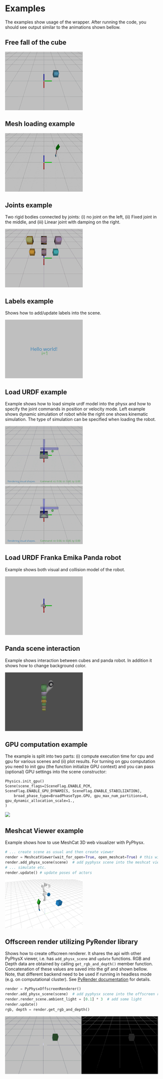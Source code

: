 # Examples
The examples show usage of the wrapper. After running the code, you should see output similar to the animations shown bellow.

## Free fall of the cube
![](videos/anim_01_free_fall.gif)

## Mesh loading example
![](videos/anim_02_spade.gif)

## Joints example
Two rigid bodies connected by joints: 
(i) no joint on the left,
(ii) Fixed joint in the middle,
and (iii) Linear joint with damping on the right.

![](videos/anim_03_joints.gif)

## Labels example
Shows how to add/update labels into the scene.

![](videos/anim_04_labels.gif)


## Load URDF example
Example shows how to load simple urdf model into the physx and how to specify the joint commands in position or velocity mode.
Left example shows dynamic simulation of robot while the right one shows kinematic simulation.
The type of simulation can be specified when loading the robot.

![](videos/anim_05_load_urdf.gif)
![](videos/anim_05_load_urdf_kinematic.gif)

## Load URDF Franka Emika Panda robot
Example shows both visual and collision model of the robot.

![](videos/anim_05a_load_panda.gif)

## Panda scene interaction
Example shows interaction between cubes and panda robot. In addition it shows how to change background color.

![](videos/anim_05b_panda_cubes.gif)

## GPU computation example
The example is split into two parts: (i) compute execution time for cpu and gpu for various scenes and (ii) plot results.
For turning on gpu computation you need to init gpu (the function initialize GPU context) and you can pass (optional) GPU settings into the scene constructor:
```
Physics.init_gpu()
Scene(scene_flags=[SceneFlag.ENABLE_PCM, SceneFlag.ENABLE_GPU_DYNAMICS, SceneFlag.ENABLE_STABILIZATION],
    broad_phase_type=BroadPhaseType.GPU, gpu_max_num_partitions=8, gpu_dynamic_allocation_scale=1.,
)
```
![](06_gpu_performance.png)

## Meshcat Viewer example
Example shows how to use MeshCat 3D web visualizer with PyPhysx.
```python
# ... create scene as usual and then create viewer
render = MeshcatViewer(wait_for_open=True, open_meshcat=True) # this will open tab in your browser with empty scene
render.add_physx_scene(scene)  # add pyphysx scene into the meshcat viewer
# ... simulate etc.
render.update() # update poses of actors

```
![](videos/anim_07_meshcat.gif)

## Offscreen render utilizing PyRender library
Shows how to create offscreen renderer. It shares the api with other PyPhysX viewer, i.e. has `add_physx_scene` and `update` functions.
RGB and Depth data are obtained by calling `get_rgb_and_depth()` member function.
Concatenation of these values are saved into the gif and shown bellow.
Note, that different backend need to be used if running in headless mode (e.g. on computational cluster). 
See [PyRender documentation](https://pyrender.readthedocs.io/en/latest/examples/offscreen.html) for details.
```python
render = PyPhysxOffscreenRenderer()
render.add_physx_scene(scene)  # add pyphysx scene into the offscreen renderer
render.render_scene.ambient_light = [0.1] * 3  # add some light
render.update()
rgb, depth = render.get_rgb_and_depth()
```
![](videos/anim_08_offscreen_renderer.gif)
